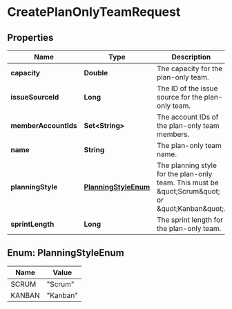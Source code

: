 

# CreatePlanOnlyTeamRequest


## Properties

| Name | Type | Description | Notes |
|------------ | ------------- | ------------- | -------------|
|**capacity** | **Double** | The capacity for the plan-only team. |  [optional] |
|**issueSourceId** | **Long** | The ID of the issue source for the plan-only team. |  [optional] |
|**memberAccountIds** | **Set&lt;String&gt;** | The account IDs of the plan-only team members. |  [optional] |
|**name** | **String** | The plan-only team name. |  |
|**planningStyle** | [**PlanningStyleEnum**](#PlanningStyleEnum) | The planning style for the plan-only team. This must be \&quot;Scrum\&quot; or \&quot;Kanban\&quot;. |  |
|**sprintLength** | **Long** | The sprint length for the plan-only team. |  [optional] |



## Enum: PlanningStyleEnum

| Name | Value |
|---- | -----|
| SCRUM | &quot;Scrum&quot; |
| KANBAN | &quot;Kanban&quot; |



